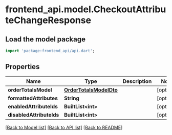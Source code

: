 # frontend_api.model.CheckoutAttributeChangeResponse

## Load the model package
```dart
import 'package:frontend_api/api.dart';
```

## Properties
Name | Type | Description | Notes
------------ | ------------- | ------------- | -------------
**orderTotalsModel** | [**OrderTotalsModelDto**](OrderTotalsModelDto.md) |  | [optional] 
**formattedAttributes** | **String** |  | [optional] 
**enabledAttributeIds** | **BuiltList&lt;int&gt;** |  | [optional] 
**disabledAttributeIds** | **BuiltList&lt;int&gt;** |  | [optional] 

[[Back to Model list]](../README.md#documentation-for-models) [[Back to API list]](../README.md#documentation-for-api-endpoints) [[Back to README]](../README.md)


